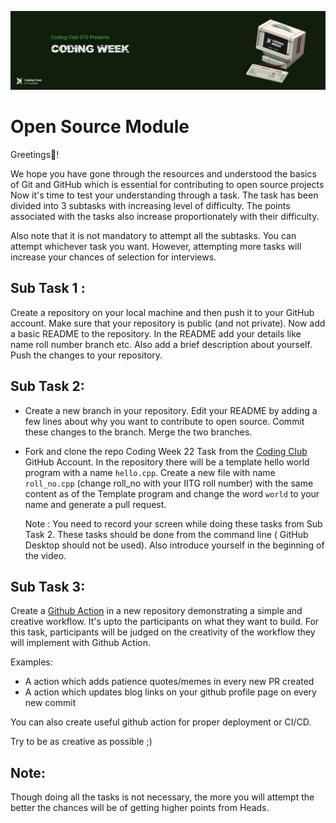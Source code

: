 ![Coding_Week](./Coding_Week.jpeg)

# Open Source Module

Greetings🎉!

We hope you have gone through the resources and understood the basics of Git and GitHub which is essential for contributing to open source projects
Now it's time to test your understanding through a task. The task has been divided into 3 subtasks with increasing level of difficulty. The points associated with the tasks also increase proportionately with their difficulty.

Also note that it is not mandatory to attempt all the subtasks. You can attempt whichever task you want. However, attempting more tasks will increase your chances of selection for interviews.

## Sub Task 1 :

Create a repository on your local machine and then push it to your GitHub account. Make sure that your repository is public (and not private). Now add a basic README to the repository. In the README add your details like name roll number branch etc. Also add a brief description about yourself. Push the changes to your repository.

## Sub Task 2:

- Create a new branch in your repository. Edit your README by adding a few lines about why you want to contribute to open source. Commit these changes to the branch. Merge the two branches.
- Fork and clone the repo Coding Week 22 Task from the [Coding Club](https://github.com/codingiitg) GitHub Account. In the repository there will be a template hello world program with a name `hello.cpp`. Create a new file with name `roll_no.cpp` (change roll_no with your IITG roll number) with the same content as of the Template program and change the word `world` to your name and generate a pull request.

    Note : You need to record your screen while doing these tasks from Sub Task 2. These tasks should be done from the command line ( GitHub Desktop should not be used). Also introduce yourself in the beginning of the video.

## Sub Task 3:
Create a [Github Action](https://docs.github.com/en/actions) in a new repository demonstrating a simple and creative workflow. It's upto the participants on what they want to build. For this task, participants will be judged on the creativity of the workflow they will implement with Github Action.

Examples:
- A action which adds patience quotes/memes in every new PR created
- A action which updates blog links on your github profile page on every new commit

You can also create useful github action for proper deployment or CI/CD.

Try to be as creative as possible ;)



## Note:

Though doing all the tasks is not necessary, the more you will attempt the better the chances will be of getting higher points from Heads.
